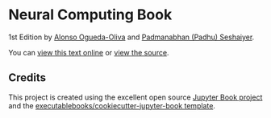 # Neural Computing Book

1st Edition by [Alonso Ogueda-Oliva](https://aoguedao.github.io/) and [Padmanabhan (Padhu) Seshaiyer](https://math.gmu.edu/~pseshaiy/).


You can [view this text online][ghpages] or [view the source][source].

## Credits

This project is created using the excellent open source [Jupyter Book project](https://jupyterbook.org/) and the [executablebooks/cookiecutter-jupyter-book template](https://github.com/executablebooks/cookiecutter-jupyter-book).


[ghpages]: https://aoguedao.github.io/neural-computing-book
[source]: https://github.com/aoguedao/neural-computing-book